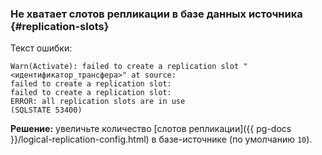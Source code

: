 ### Не хватает слотов репликации в базе данных источника {#replication-slots}

Текст ошибки:

```text
Warn(Activate): failed to create a replication slot "<идентификатор_трансфера>" at source:
failed to create a replication slot:
failed to create a replication slot:
ERROR: all replication slots are in use
(SQLSTATE 53400)
```

**Решение:** увеличьте количество [слотов репликации]({{ pg-docs }}/logical-replication-config.html) в базе-источнике (по умолчанию `10`).
